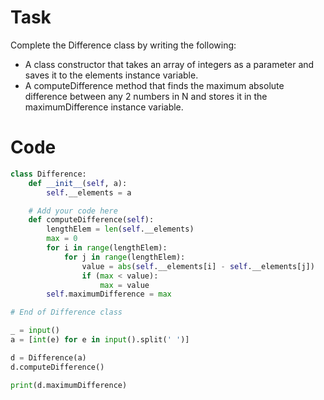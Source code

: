 # Task 
Complete the Difference class by writing the following:

- A class constructor that takes an array of integers as a parameter and saves it to the elements instance variable.
- A computeDifference method that finds the maximum absolute difference between any 2 numbers in N and stores it in the maximumDifference instance variable.

# Code 
```python 
class Difference:
    def __init__(self, a):
        self.__elements = a

    # Add your code here
    def computeDifference(self):
        lengthElem = len(self.__elements)
        max = 0
        for i in range(lengthElem):
            for j in range(lengthElem):
                value = abs(self.__elements[i] - self.__elements[j])
                if (max < value):
                    max = value
        self.maximumDifference = max    

# End of Difference class

_ = input()
a = [int(e) for e in input().split(' ')]

d = Difference(a)
d.computeDifference()

print(d.maximumDifference)
```
